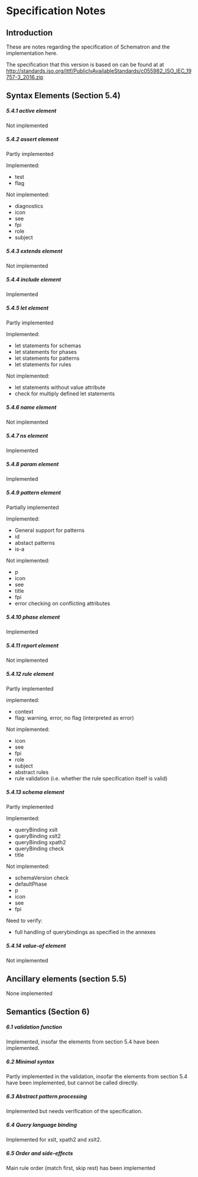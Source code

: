 # Specification Notes

## Introduction

These are notes regarding the specification of Schematron and the implementation here.

The specification that this version is based on can be found at at http://standards.iso.org/ittf/PubliclyAvailableStandards/c055982_ISO_IEC_19757-3_2016.zip

## Syntax Elements (Section 5.4)

##### 5.4.1 active element

Not implemented

##### 5.4.2 assert element

Partly implemented

Implemented:
- test
- flag

Not implemented:
- diagnostics
- icon
- see
- fpi
- role
- subject

##### 5.4.3 extends element

Not implemented

##### 5.4.4 include element

Implemented

##### 5.4.5 let element

Partly implemented

Implemented:
- let statements for schemas
- let statements for phases
- let statements for patterns
- let statements for rules

Not implemented:
- let statements without value attribute
- check for multiply defined let statements

##### 5.4.6 name element

Not implemented

##### 5.4.7 ns element

Implemented

##### 5.4.8 param element

Implemented

##### 5.4.9 pattern element

Partially implemented

Implemented:
- General support for patterns
- id
- abstact patterns
- is-a

Not implemented:
- p
- icon
- see
- title
- fpi
- error checking on conflicting attributes

##### 5.4.10 phase element

Implemented

##### 5.4.11 report element

Not implemented

##### 5.4.12 rule element

Partly implemented

implemented:
- context
- flag: warning, error, no flag (interpreted as error)

Not implemented:
- icon
- see
- fpi
- role
- subject
- abstract rules
- rule validation (i.e. whether the rule specification itself is valid)

##### 5.4.13 schema element

Partly implemented

Implemented:
- queryBinding xslt
- queryBinding xslt2
- queryBinding xpath2
- queryBinding check
- title

Not implemented:
- schemaVersion check
- defaultPhase
- p
- icon
- see
- fpi

Need to verify:
- full handling of querybindings as specified in the annexes

##### 5.4.14 value-of element

Not implemented

## Ancillary elements (section 5.5)

None implemented

## Semantics (Section 6)

##### 6.1 validation function

Implemented, insofar the elements from section 5.4 have been implemented.

##### 6.2 Minimal syntax

Partly implemented in the validation, insofar the elements from section 5.4 have been implemented, but cannot be called directly.

##### 6.3 Abstract pattern processing

Implemented but needs verification of the specification.


##### 6.4 Query language binding

Implemented for xslt, xpath2 and xslt2.

##### 6.5 Order and side-effects

Main rule order (match first, skip rest) has been implemented